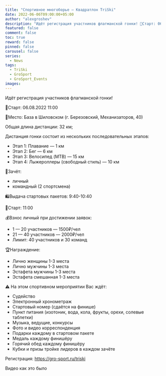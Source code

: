 ```yaml
---
title: "Спортивное многоборье — Квадратлон TriSki"
date: 2022-06-06T09:00:00+05:00
author: "alexgroshev"
description: "Идёт регистрация участников флагманской гонки! 🏁Старт: 06.08.2022 11:00 Общая длина дистанции: 32 км; Дистанция гонки состоит из нескольких последовательных этапов: Этап 1: Плавание — 1 км Этап 2: Бег — 6 км Этап 3: Велосипед (MTB) — 15 км Этап 4: Лыжероллеры (свободный стиль) — 10 км"
featured: false
comment: false
toc: true
reward: false
pinned: false
carousel: false
series:
  - News
tags:
  - TriSki
  - GroSport
  - GroSport_Events
images:
---
```


Идёт регистрация участников флагманской гонки!

🏁Старт: 06.08.2022 11:00

📍Место: База в Шиловском (г. Березовский, Механизаторов, 40)

Общая длина дистанции: 32 км;

Дистанция гонки состоит из нескольких последовательных этапов:

- Этап 1: Плавание — 1 км
- Этап 2: Бег — 6 км
- Этап 3: Велосипед (MTB) — 15 км
- Этап 4: Лыжероллеры (свободный стиль) — 10 км

👫Зачёт:

- личный
- командный (2 спортсмена)

🛍Выдача стартовых пакетов: 9:40-10:40

🏁Старт: 11:00

💰Взнос личный при достижении заявок:

- 1 — 20 участников — 1500₽/чел
- 21 — 40 участников — 2000₽/чел
- Лимит: 40 участников и 30 команд

🏆Награждение:

- Лично женщины 1-3 места
- Лично мужчины 1-3 места
- Эстафета мужчины 1-3 места
- Эстафета смешанная 1-3 места

⚠ На этом спортивном мероприятии Вас ждёт:

- Судейство
- Электронный хронометраж
- Стартовый номер (сдаётся на финише)
- Пункт питания (изотоник, вода, кола, фрукты, орехи, солевые таблетки)
- Музыка, ведущие, конкурсы
- Фото и видео корреспонденция
- Подарки каждому в стартовом пакете
- Медаль каждому финишёру
- Горячий обед каждому финишёру
- Кубки и призы тройке лидеров в каждом зачёте

Регистрация: https://gro-sport.ru/triski

Видео как это было
